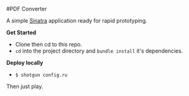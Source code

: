 #PDF Converter

A simple [Sinatra](http://www.sinatrarb.com/) application ready for rapid prototyping.

**Get Started**

* Clone then cd to this repo.
* `cd` into the project directory and `bundle install` it's dependencies.

**Deploy locally**

* `$ shotgun config.ru`

Then just play.

